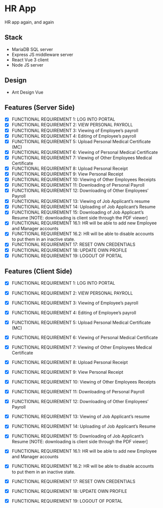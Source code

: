 # HR App
HR app again, and again

## Stack
- MariaDB SQL server
- Express JS middleware server
- React Vue 3 client
- Node JS server

## Design
- Ant Design Vue

## Features (Server Side)
- [x] FUNCTIONAL REQUIREMENT 1: LOG INTO PORTAL
- [x] FUNCTIONAL REQUIREMENT 2: VIEW PERSONAL PAYROLL
- [x] FUNCTIONAL REQUIREMENT 3: Viewing of Employee’s payroll
- [x] FUNCTIONAL REQUIREMENT 4: Editing of Employee’s payroll
- [x] FUNCTIONAL REQUIREMENT 5: Upload Personal Medical Certificate (MC)
- [x] FUNCTIONAL REQUIREMENT 6: Viewing of Personal Medical Certificate
- [x] FUNCTIONAL REQUIREMENT 7: Viewing of Other Employees Medical Certificate
- [x] FUNCTIONAL REQUIREMENT 8: Upload Personal Receipt
- [x] FUNCTIONAL REQUIREMENT 9: View Personal Receipt
- [x] FUNCTIONAL REQUIREMENT 10: Viewing of Other Employees Receipts
- [x] FUNCTIONAL REQUIREMENT 11: Downloading of Personal Payroll
- [x] FUNCTIONAL REQUIREMENT 12: Downloading of Other Employees’ Payroll
- [x] FUNCTIONAL REQUIREMENT 13: Viewing of Job Applicant’s resume
- [x] FUNCTIONAL REQUIREMENT 14: Uploading of Job Applicant’s Resume
- [x] FUNCTIONAL REQUIREMENT 15: Downloading of Job Applicant’s Resume [NOTE: downloading is client side through the PDF viewer]
- [x] FUNCTIONAL REQUIREMENT 16.1: HR will be able to add new Employee and Manager accounts
- [x] FUNCTIONAL REQUIREMENT 16.2: HR will be able to disable accounts to put them in an inactive state.
- [x] FUNCTIONAL REQUIREMENT 17: RESET OWN CREDENTIALS
- [x] FUNCTIONAL REQUIREMENT 18: UPDATE OWN PROFILE
- [x] FUNCTIONAL REQUIREMENT 19: LOGOUT OF PORTAL

## Features (Client Side)
- [x] FUNCTIONAL REQUIREMENT 1: LOG INTO PORTAL
- [x] FUNCTIONAL REQUIREMENT 2: VIEW PERSONAL PAYROLL
- [x] FUNCTIONAL REQUIREMENT 3: Viewing of Employee’s payroll
- [x] FUNCTIONAL REQUIREMENT 4: Editing of Employee’s payroll
- [x] FUNCTIONAL REQUIREMENT 5: Upload Personal Medical Certificate (MC)
- [x] FUNCTIONAL REQUIREMENT 6: Viewing of Personal Medical Certificate
- [x] FUNCTIONAL REQUIREMENT 7: Viewing of Other Employees Medical Certificate
- [x] FUNCTIONAL REQUIREMENT 8: Upload Personal Receipt
- [x] FUNCTIONAL REQUIREMENT 9: View Personal Receipt
- [x] FUNCTIONAL REQUIREMENT 10: Viewing of Other Employees Receipts
- [x] FUNCTIONAL REQUIREMENT 11: Downloading of Personal Payroll
- [x] FUNCTIONAL REQUIREMENT 12: Downloading of Other Employees’ Payroll
- [x] FUNCTIONAL REQUIREMENT 13: Viewing of Job Applicant’s resume
- [x] FUNCTIONAL REQUIREMENT 14: Uploading of Job Applicant’s Resume
- [x] FUNCTIONAL REQUIREMENT 15: Downloading of Job Applicant’s Resume [NOTE: downloading is client side through the PDF viewer]
- [x] FUNCTIONAL REQUIREMENT 16.1: HR will be able to add new Employee and Manager accounts
- [x] FUNCTIONAL REQUIREMENT 16.2: HR will be able to disable accounts to put them in an inactive state.
- [x] FUNCTIONAL REQUIREMENT 17: RESET OWN CREDENTIALS
- [x] FUNCTIONAL REQUIREMENT 18: UPDATE OWN PROFILE
- [x] FUNCTIONAL REQUIREMENT 19: LOGOUT OF PORTAL

